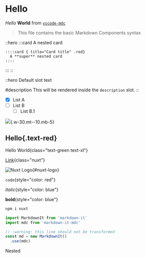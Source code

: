 # Hello

_Hello_ **World** from [`vscode-mdc`](https://github.com/nuxtlabs/vscode-mdc)

> This file contains the basic Markdown Components syntax

::hero
  :::card
    A nested card

    ::::card { title="Card title" .red}
      A **super** nested card
    ::::
  :::
::

::hero
Default slot text

#description
This will be rendered inside the `description` slot.
::

- [x] List A
- [ ] List B
  - [ ] List B.1

![](/af-logo-animated.svg){.w-30.mt--10.mb-5}

## Hello{.text-red}

Hello World{class="text-green text-xl"}

[Link](https://nuxt.com){class="nuxt"}

![Nuxt Logo](https://nuxt.com/assets/design-kit/logo/icon-green.svg){#nuxt-logo}

`code`{style="color: red"}

_italic_{style="color: blue"}

**bold**{style="color: blue"}

```bash
npm i nuxt
```

```ts
import MarkdownIt from 'markdown-it'
import mdc from 'markdown-it-mdc'

// :warning: this line should not be transformed
const md = new MarkdownIt()
  .use(mdc)
```

<Counter :count="1" />

<CustomComponent>
  Nested <Counter @click="foo" />
</CustomComponent>

<style scoped>
  .mdc-button {
    background-color: #ff0000;
  }
</style>


